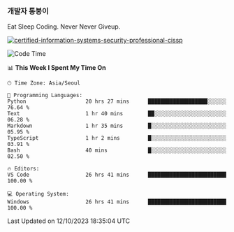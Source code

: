 ### 개발자 통붕이
Eat Sleep Coding.
Never Never Giveup.

[![certified-information-systems-security-professional-cissp](https://user-images.githubusercontent.com/44606727/157613689-acd84ec6-5f8f-4e79-89d9-a8d51f033634.png)](https://www.credly.com/badges/f394a010-85a0-450b-9136-8043af01d71c/public_url)

<!--START_SECTION:waka-->
![Code Time](http://img.shields.io/badge/Code%20Time-1%2C941%20hrs%2027%20mins-blue)

📊 **This Week I Spent My Time On** 

```text
🕑︎ Time Zone: Asia/Seoul

💬 Programming Languages: 
Python                   20 hrs 27 mins      ███████████████████░░░░░░   76.64 % 
Text                     1 hr 40 mins        ██░░░░░░░░░░░░░░░░░░░░░░░   06.28 % 
Markdown                 1 hr 35 mins        █░░░░░░░░░░░░░░░░░░░░░░░░   05.95 % 
TypeScript               1 hr 2 mins         █░░░░░░░░░░░░░░░░░░░░░░░░   03.91 % 
Bash                     40 mins             █░░░░░░░░░░░░░░░░░░░░░░░░   02.50 % 

🔥 Editors: 
VS Code                  26 hrs 41 mins      █████████████████████████   100.00 % 

💻 Operating System: 
Windows                  26 hrs 41 mins      █████████████████████████   100.00 % 
```


 Last Updated on 12/10/2023 18:35:04 UTC
<!--END_SECTION:waka-->
